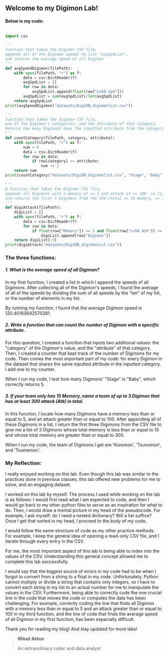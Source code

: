 ## Welcome to my Digimon Lab!

#### Below is my code:

```py

import csv

'''
function that takes the Digimon CSV file,
appends all of the Digimon speeds to list "avgSpdList",
and returns the average speed of all Digimon
'''
def avgSpeedDigimon(filePath): 
    with open(filePath, "r") as f:
        data = csv.DictReader(f)
        avgSpdList = []
        for row in data:
            avgSpdList.append(float(row["Lv50 Spd"]))
        avgSpdList = sum(avgSpdList)/len(avgSpdList) 
    return avgSpdList
print(avgSpeedDigimon("datasets/DigiDB_digimonlist.csv")) 

'''
function that takes the digimon CSV file, 
one of the Digimon's categories, and the attribute of that category. 
Returns how many Digimons have the inputted attribute from the category
'''
def countCategory(filePath, category, attribute): 
    with open(filePath, "r") as f:
        num = 0 
        data = csv.DictReader(f)
        for row in data: 
            if row[category] == attribute: 
                num += 1 
    return num 
print(countCategory("datasets/DigiDB_digimonlist.csv", "Stage", "Baby")) 

'''
A function that takes the Digimon CSV file,
appends all Digimons with a memory of <= 5 and attack of >= 100  in list "Digilist",
and returns the first 3 Digimons from the CSV (total <= 15 memory, >= 300 attack)
'''
def digiAttack(filePath): 
    digiList = [] 
    with open(filePath, "r") as f:
        data = csv.DictReader(f)
        for row in data: 
            if float(row["Memory"]) <= 5 and float(row["Lv50 Atk"]) >= 100:
                digiList.append(row["Digimon"]) 
    return digiList[:3]
print(digiAttack("datasets/DigiDB_digimonlist.csv"))

```

### The three functions:



##### 1. What is the average speed of all Digimon?

In my first function, I created a list in which I append the speeds of all Digimons. After collecting all of the Digimon's speeds, I found the average of all of the speeds by dividing the sum of all speeds by the "len" of my list, or the number of elements in my list. 

By running my function, I found that the average Digimon speed is 120.40160642570281.

##### 2. Write a function that can count the number of Digimon with a specific attribute.

For this question, I created a function that inputs two additional values: the "category" of the Digimon's value, and the "attribute" of that category. Then, I created a counter that kept track of the number of Digimons for my code. Then comes the most important part of my code: for every Digimon in the dataset that shares the same inputted attribute in the inputted category, I add one to my counter. 

When I run my code, I test how many Digimons' "Stage" is "Baby", which correctly returns 5. 

##### 3. If your team only has 15 Memory, name a team of up to 3 Digimon that has at least 300 attack (Atk) in total.

In this function, I locate how many Digimons have a memory less than or equal to 5, and an attack greater than or equal to 100. After appending all of these Digimons in a list, I return the first three Digimons from the CSV file to give me a list of 3 Digimons whose total memory is less than or equal to 15 and whose total memory are greater than or equal to 300.

When I run my code, the team of Digimons I get are 'Koromon', 'Tsunomon', and 'Tsumemon'. 

### My Reflection:

I really enjoyed working on this lab. Even though this lab was similar to the practices done in previous classes, this lab offered new problems for me to solve, and an engaging dataset. 

I worked on this lab by myself. The process I used while working on the lab is as follows: I would first read what I am expected to code, and then I would go back to my other python files to serve as an inspiration for what to do. Then, I would draw a mental picture in my head of the pseudocode. For example, I ask myself: do I need a nested dictionary? Will a list suffice? Once I get that sorted in my head, I proceed to the body of my code. 

I would follow the same structure of code as my other practice methods. For example, I keep the general idea of opening a read-only CSV file, and I iterate through every entry in the CSV. 

For me, the most important aspect of this lab is being able to index into the values of the CSV. Understanding this general concept allowed me to complete this lab successfully.

I would say that the biggest source of errors in my code had to be when I forgot to convert from a string to a float in my code. Unfortunately, Python cannot multiply or divide a string that contains only integers, so I have to convert each string in my list to an actual number for me to manipulate the values in the CSV. Furthermore, being able to correctly code the one crucial line in the code that moves the code or computes the data has been challenging. For example, correctly coding the line that finds all Digimon with a memory less than or equal to 5 and an attack greater than or equal to 100 in my third function, and the line of code that finds the average speed of all Digimon in my first function, has been especially difficult. 

Thank you for reading my blog! And stay updated for more labs!

>**Mikail Akbar**
>
>An extraordinary coder and data analyst
